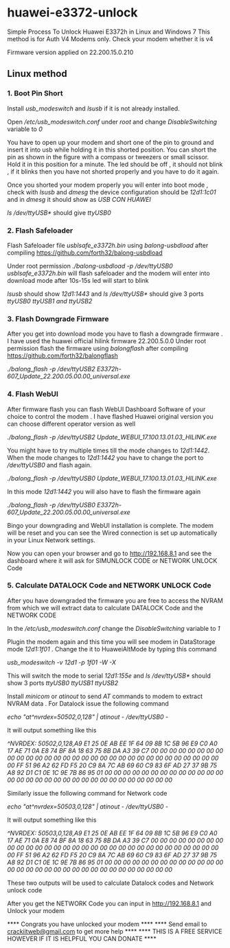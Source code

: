 # huawei-e3372-unlock

Simple Process To Unlock Huawei E3372h in Linux and Windows 7
This method is for Auth V4 Modems only.  Check your modem whether it is v4

Firmware version applied on 22.200.15.0.210 

## Linux method
### 1. Boot Pin Short
  Install *usb_modeswitch* and *lsusb* if it is not already installed.
  
  Open */etc/usb_modeswitch.conf* under *root* and change *DisableSwitching* variable to *0*
  
  You have to open up your modem and short one of the pin to ground and insert it into usb while holding it in this shorted position. You can short the pin as shown in the figure with a compass or tweezers or small scissor. Hold it in this position for a minute. The led should be off , it should not blink , if it blinks then you have not shorted properly and you have to do it again.
  
  Once you shorted your modem properly you will enter into boot mode , check with *lsusb* and *dmesg* the device configuration should be *12d1:1c01*  and in *dmesg* it should show as *USB CON HUAWEI*  
  
  *ls /dev/ttyUSB\** should give *ttyUSB0*

### 2. Flash Safeloader  
   Flash Safeloader file *usblsafe_e3372h.bin* using *balong-usbdload* after compiling https://github.com/forth32/balong-usbdload
   
   Under root permission 
   *./balong-usbdload -p /dev/ttyUSB0 usblsafe_e3372h.bin* 
   will flash safeloader and the modem will enter into download mode after 10s-15s  led will start to blink  
   
   *lsusb* should show *12d1:1443* and *ls /dev/ttyUSB\** should give 3 ports *ttyUSB0 ttyUSB1 and ttyUSB2*

### 3. Flash Downgrade Firmware
   After you get into download mode you have to flash a downgrade firmware . I have used the huawei official hilink firmware 22.200.5.0.0
   Under root permission flash the firmware using *balongflash* after compiling https://github.com/forth32/balongflash
   
   *./balong_flash -p /dev/ttyUSB2 E3372h-607_Update_22.200.05.00.00_universal.exe* 
   
### 4. Flash WebUI
   After firmware flash you can flash WebUI Dashboard Software of your choice to control the modem . I have flashed Huawei original version you can choose different operator version as well 
   
   *./balong_flash -p /dev/ttyUSB2 Update_WEBUI_17.100.13.01.03_HILINK.exe*
   
   You might have to try multiple times till the mode changes to *12d1:1442*. When the mode changes to *12d1:1442* you have to change the port to */dev/ttyUSB0* and flash again.
   
   *./balong_flash -p /dev/ttyUSB0 Update_WEBUI_17.100.13.01.03_HILINK.exe*
   
   In this mode *12d1:1442* you will also have to flash the firmware again
   
   *./balong_flash -p /dev/ttyUSB0 E3372h-607_Update_22.200.05.00.00_universal.exe* 
   
   Bingo your downgrading and WebUI installation is complete. The modem will be reset and you can see the Wired connection is set up automatically in your Linux   Network settings.
   
   Now you can open your browser and go to http://192.168.8.1 and see the dashboard where it will ask for SIMUNLOCK CODE or NETWORK UNLOCK Code
   
### 5. Calculate DATALOCK Code and NETWORK UNLOCK Code
   After you have downgraded the firmware you are free to access the NVRAM from which we will extract data to calculate DATALOCK Code and the NETWORK CODE
   
   In the */etc/usb_modeswitch.conf* change the *DisableSwitching* variable to *1*
   
   Plugin the modem again and this time you will see modem in DataStorage mode *12d1:1f01* . Change the it to HuaweiAltMode by typing this command  
  
   *usb_modeswitch -v 12d1 -p 1f01 -W -X*
   
   This will switch the mode to serial *12d1:155e*  and *ls /dev/ttyUSB\** should show 3 ports *ttyUSB0 ttyUSB1 ttyUSB2*
   
   Install *minicom* or *atinout* to  send *AT* commands to modem to extract NVRAM data . For Datalock issue the following command 
   
   *echo "at^nvrdex=50502,0,128" | atinout - /dev/ttyUSB0 -* 
   
   It will output something like this
   
   *^NVRDEX: 50502,0,128,A9 E1 25 0E AB EE 1F 64 09 8B 1C 5B 96 E9 C0 A0 17 AE 71 0A E8 74 BF 8A 18 63 75 8B DA A3 39 C7 00 00 00 00 00 00 00 00 00 00 00 00 00 00 00 00 00 00 00 00 00 00 00 00 00 00 00 00 00 00 00 00 FF 51 96 A2 62 FD F5 20 C9 8A 7C AB 69 60 C9 83 6F AD 27 37 9B 75 A8 92 D1 C1 0E 1C 9E 7B 86 95 01 00 00 00 00 00 00 00 00 00 00 00 00 00 00 00 00 00 00 00 00 00 00 00 00 00 00 00 00 00 00 00*
   
   Similarly  issue the following command for Network code
   
   *echo "at^nvrdex=50503,0,128" | atinout - /dev/ttyUSB0 -* 
   
   It will output something like this
   
   *^NVRDEX: 50503,0,128,A9 E1 25 0E AB EE 1F 64 09 8B 1C 5B 96 E9 C0 A0 17 AE 71 0A E8 74 BF 8A 18 63 75 8B DA A3 39 C7 00 00 00 00 00 00 00 00 00 00 00 00 00 00 00 00 00 00 00 00 00 00 00 00 00 00 00 00 00 00 00 00 FF 51 96 A2 62 FD F5 20 C9 8A 7C AB 69 60 C9 83 6F AD 27 37 9B 75 A8 92 D1 C1 0E 1C 9E 7B 86 95 01 00 00 00 00 00 00 00 00 00 00 00 00 00 00 00 00 00 00 00 00 00 00 00 00 00 00 00 00 00 00 00*
   
   These two outputs will be used to calculate Datalock codes and Network unlock code
   
   After you get the NETWORK Code you can input in http://192.168.8.1 and Unlock your modem 
   

**** Congrats you have unlocked your modem ****
**** Send email to crackiitweb@gmail.com to get more help **** 
**** THIS IS A FREE SERVICE HOWEVER IF IT IS HELPFUL YOU CAN DONATE ****

